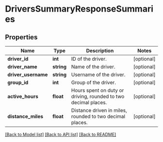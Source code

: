 # DriversSummaryResponseSummaries

## Properties
Name | Type | Description | Notes
------------ | ------------- | ------------- | -------------
**driver_id** | **int** | ID of the driver. | [optional] 
**driver_name** | **string** | Name of the driver. | [optional] 
**driver_username** | **string** | Username of the driver. | [optional] 
**group_id** | **int** | Group of the driver. | [optional] 
**active_hours** | **float** | Hours spent on duty or driving, rounded to two decimal places. | [optional] 
**distance_miles** | **float** | Distance driven in miles, rounded to two decimal places. | [optional] 

[[Back to Model list]](../README.md#documentation-for-models) [[Back to API list]](../README.md#documentation-for-api-endpoints) [[Back to README]](../README.md)


